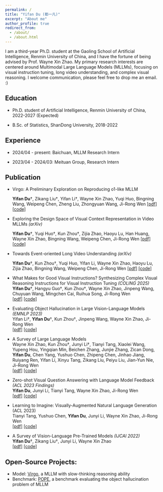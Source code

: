 ```yaml
---
permalink: /
title: "Yifan Du (都一凡)"
excerpt: "About me"
author_profile: true
redirect_from: 
  - /about/
  - /about.html
---
```


I am a third-year Ph.D. student at the Gaoling School of Artificial Intelligence, Renmin University of China, and I have the fortune of being advised by Prof. Wayne Xin Zhao. My primary research interests are centered around Multimodal Large Language Models (MLLMs), focusing on visual instruction tuning, long video understanding, and complex visual reasoning. I welcome communication, please feel free to drop me an email. :)

## Education

- Ph.D. student of Artificial Intelligence, Renmin University of China, 2022-2027 (Expected)

- B.Sc. of Statistics, ShanDong University, 2018-2022

## Experience

- 2024/04 - present: Baichuan, MLLM Research Intern

- 2023/04 - 2024/03: Meituan Group, Research Intern

## Publication

- Virgo: A Preliminary Exploration on Reproducing o1-like MLLM
  
  **Yifan Du**†, Zikang Liu†, Yifan Li†, Wayne Xin Zhao, Yuqi Huo, Bingning Wang, Weipeng Chen, Zheng Liu, Zhongyuan Wang, Ji-Rong Wen
  [[pdf]](https://arxiv.org/pdf/2501.01904?) [[code]](https://github.com/RUCAIBox/Virgo)

- Exploring the Design Space of Visual Context Representation in Video MLLMs _(arXiv)_
  
  **Yifan Du**†, Yuqi Huo†, Kun Zhou†, Zijia Zhao, Haoyu Lu, Han Huang, Wayne Xin Zhao, Bingning Wang, Weipeng Chen, Ji-Rong Wen
  [[pdf]](https://arxiv.org/pdf/2410.13694) [[code]](https://github.com/RUCAIBox/Opt-Visor)

- Towards Event-oriented Long Video Understanding _(arXiv)_
  
  **Yifan Du**†, Kun Zhou†, Yuqi Huo, Yifan Li, Wayne Xin Zhao, Haoyu Lu, Zijia Zhao, Bingning Wang, Weipeng Chen, Ji-Rong Wen
  [[pdf]](https://arxiv.org/pdf/2406.14129) [[code]](https://github.com/RUCAIBox/Event-Bench)

- What Makes for Good Visual Instructions? Synthesizing Complex Visual Reasoning Instructions for Visual Instruction Tuning _(COLING 2025)_  
  **Yifan Du**†, Hangyu Guo†, Kun Zhou†, Wayne Xin Zhao, Jinpeng Wang, Chuyuan Wang, Mingchen Cai, Ruihua Song, Ji-Rong Wen  
  [[pdf]](https://arxiv.org/pdf/2311.01487.pdf) [[code]](https://github.com/RUCAIBox/ComVint)
  
- Evaluating Object Hallucination in Large Vision-Language Models _(EMNLP 2023)_  
  Yifan Li†, **Yifan Du**†, Kun Zhou†, Jinpeng Wang, Wayne Xin Zhao, Ji-Rong Wen  
  [[pdf]](https://arxiv.org/pdf/2305.10355.pdf) [[code]](https://github.com/RUCAIBox/POPE)

- A Survey of Large Language Models  
  Wayne Xin Zhao, Kun Zhou†, Junyi Li†, Tianyi Tang, Xiaolei Wang, Yupeng Hou, Yingqian Min, Beichen Zhang, Junjie Zhang, Zican Dong, **Yifan Du**, Chen Yang, Yushuo Chen, Zhipeng Chen, Jinhao Jiang, Ruiyang Ren, Yifan Li, Xinyu Tang, Zikang Liu, Peiyu Liu, Jian-Yun Nie, Ji-Rong Wen  
  [[pdf]](https://arxiv.org/pdf/2303.18223.pdf) [[code]](https://github.com/RUCAIBox/LLMSurvey)
  
- Zero-shot Visual Question Answering with Language Model Feedback _(ACL 2023 Findings)_  
  **Yifan Du**, Junyi Li, Tianyi Tang, Wayne Xin Zhao, Ji-Rong Wen  
  [[pdf]](https://arxiv.org/pdf/2305.17006.pdf) [[code]](https://github.com/RUCAIBox/LAMOC)

- Learning to Imagine: Visually-Augmented Natural Language Generation (ACL 2023)  
  Tianyi Tang, Yushuo Chen, **Yifan Du**, Junyi Li, Wayne Xin Zhao, Ji-Rong Wen  
  [[pdf]](https://arxiv.org/pdf/2305.16944.pdf) [[code]](https://github.com/RUCAIBox/LIVE)

- A Survey of Vision-Language Pre-Trained Models _(IJCAI 2022)_  
  **Yifan Du**†, Zikang Liu†, Junyi Li, Wayne Xin Zhao  
  [[pdf]](https://arxiv.org/pdf/2202.10936.pdf) [[code]]()

## Open-Source Projects:

- Model: [Virgo](https://github.com/RUCAIBox/Virgo), a MLLM with slow-thinking reasoning ability
- Benchmark: [POPE](https://github.com/RUCAIBox/POPE), a benchmark evaluating the object hallucination problem of MLLM
